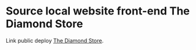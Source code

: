 # Source local website front-end The Diamond Store 

Link public deploy [The Diamond Store](http://localhost:3000/).

